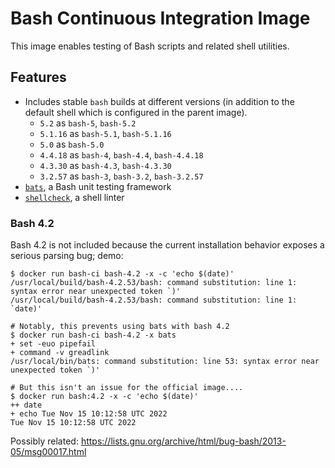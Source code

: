 # Bash Continuous Integration Image

This image enables testing of Bash scripts and related shell utilities.

## Features

* Includes stable `bash` builds at different versions
  (in addition to the default shell which is configured in the parent image).
    * `5.2` as `bash-5`, `bash-5.2`
    * `5.1.16` as `bash-5.1`, `bash-5.1.16`
    * `5.0` as `bash-5.0`
    * `4.4.18` as `bash-4`, `bash-4.4`, `bash-4.4.18`
    * `4.3.30` as `bash-4.3`, `bash-4.3.30`
    * `3.2.57` as `bash-3`, `bash-3.2`, `bash-3.2.57`
* [`bats`](https://github.com/bats-core/bats-core), a Bash unit testing framework
* [`shellcheck`](https://www.shellcheck.net/), a shell linter

### Bash 4.2

Bash 4.2 is not included because the current installation behavior exposes a
serious parsing bug; demo:

```
$ docker run bash-ci bash-4.2 -x -c 'echo $(date)'
/usr/local/build/bash-4.2.53/bash: command substitution: line 1: syntax error near unexpected token `)'
/usr/local/build/bash-4.2.53/bash: command substitution: line 1: `date)'

# Notably, this prevents using bats with bash 4.2
$ docker run bash-ci bash-4.2 -x bats
+ set -euo pipefail
+ command -v greadlink
/usr/local/bin/bats: command substitution: line 53: syntax error near unexpected token `)'

# But this isn't an issue for the official image....
$ docker run bash:4.2 -x -c 'echo $(date)'
++ date
+ echo Tue Nov 15 10:12:58 UTC 2022
Tue Nov 15 10:12:58 UTC 2022
```

Possibly related: https://lists.gnu.org/archive/html/bug-bash/2013-05/msg00017.html
